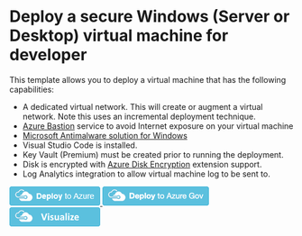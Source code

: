 # Deploy a secure Windows (Server or Desktop) virtual machine for developer

This template allows you to deploy a virtual machine that has the following capabilities:
- A dedicated virtual network. This will create or augment a virtual network.  Note this uses an incremental deployment technique.
- [Azure Bastion](https://docs.microsoft.com/en-us/azure/bastion/bastion-overview) service to avoid Internet exposure on your virtual machine 
- [Microsoft Antimalware solution for Windows](https://docs.microsoft.com/en-us/azure/virtual-machines/extensions/iaas-antimalware-windows)
- Visual Studio Code is installed.
- Key Vault (Premium) must be created prior to running the deployment.
- Disk is encrypted with [Azure Disk Encryption](https://docs.microsoft.com/en-us/azure/virtual-machines/windows/disk-encryption-overview) extension support.
- Log Analytics integration to allow virtual machine log to be sent to.



<a href="https://portal.azure.com/#create/Microsoft.Template/uri/https%3A%2F%2Fraw.githubusercontent.com%2Fshawnadrockleonard%2FAzure%2Fshawns%2Fdotnetcore%2Ftemplates%2Faad-vm%2Fazuredeploy.json" target="_blank">
    <img src="metadata/deploytoazure.png"/> 
</a>


<a href="https://portal.azure.us/#create/Microsoft.Template/uri/https%3A%2F%2Fraw.githubusercontent.com%2Fshawnadrockleonard%2FAzure%2Fshawns%2Fdotnetcore%2Ftemplates%2Faad-vm%2Fazuredeploy.json" target="_blank">
<img src="metadata/deploytoazuregov.png"/>
</a>

<a href="http://armviz.io/#/?load=https%3A%2F%2Fraw.githubusercontent.com%2Fshawnadrockleonard%2FAzure%2Fshawns%2Fdotnetcore%2Ftemplates%2Faad-vm%2Fnested%2Faad-vm.json" target="_blank">
    <img src="metadata/visualizebutton.png"/> 
</a>